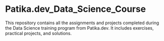 # Patika.dev_Data_Science_Course
This repository contains all the assignments and projects completed during the Data Science training program from Patika.dev. It includes exercises, practical projects, and solutions.
